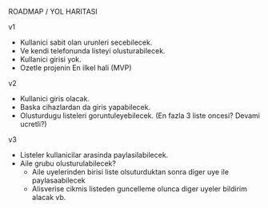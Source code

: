 ROADMAP / YOL HARITASI

v1

- Kullanici sabit olan urunleri secebilecek.
- Ve kendi telefonunda listeyi olusturabilecek.
- Kullanici girisi yok.
- Ozetle projenin En ilkel hali (MVP)

v2

- Kullanici giris olacak.
- Baska cihazlardan da giris yapabilecek.
- Olusturdugu listeleri goruntuleyebilecek. (En fazla 3 liste oncesi? Devami ucretli?)

v3

- Listeler kullanicilar arasinda paylasilabilecek.
- Aile grubu olusturulabilecek?
  - Aile uyelerinden birisi liste olsuturduktan sonra diger uye ile paylasaabilecek
  - Alisverise cikmis listeden guncelleme olunca diger uyeler bildirim alacak vb.
